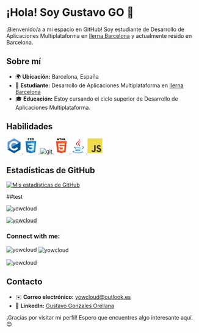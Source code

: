 # ¡Hola! Soy Gustavo GO 👋

¡Bienvenido/a a mi espacio en GitHub! Soy estudiante de Desarrollo de Aplicaciones Multiplataforma en [Ilerna Barcelona](https://www.ilerna.es/) y actualmente resido en Barcelona.

## Sobre mí

- 🌍 **Ubicación:** Barcelona, España
- 💼 **Estudiante:** Desarrollo de Aplicaciones Multiplataforma en [Ilerna Barcelona](https://www.ilerna.es/)
- 🎓 **Educación:** Estoy cursando el ciclo superior de Desarrollo de Aplicaciones Multiplataforma.

## Habilidades

<p align="left"> <a href="https://www.cprogramming.com/" target="_blank" rel="noreferrer"> <img src="https://raw.githubusercontent.com/devicons/devicon/master/icons/c/c-original.svg" alt="c" width="40" height="40"/> </a> <a href="https://www.w3schools.com/css/" target="_blank" rel="noreferrer"> <img src="https://raw.githubusercontent.com/devicons/devicon/master/icons/css3/css3-original-wordmark.svg" alt="css3" width="40" height="40"/> </a> <a href="https://git-scm.com/" target="_blank" rel="noreferrer"> <img src="https://www.vectorlogo.zone/logos/git-scm/git-scm-icon.svg" alt="git" width="40" height="40"/> </a> <a href="https://www.w3.org/html/" target="_blank" rel="noreferrer"> <img src="https://raw.githubusercontent.com/devicons/devicon/master/icons/html5/html5-original-wordmark.svg" alt="html5" width="40" height="40"/> </a> <a href="https://www.java.com" target="_blank" rel="noreferrer"> <img src="https://raw.githubusercontent.com/devicons/devicon/master/icons/java/java-original.svg" alt="java" width="40" height="40"/> </a> <a href="https://developer.mozilla.org/en-US/docs/Web/JavaScript" target="_blank" rel="noreferrer"> <img src="https://raw.githubusercontent.com/devicons/devicon/master/icons/javascript/javascript-original.svg" alt="javascript" width="40" height="40"/> </a> </p>





## Estadísticas de GitHub

[![Mis estadísticas de GitHub](https://github-readme-stats.vercel.app/api?username=yowcloud&show_icons=true&count_private=true)](https://github.com/yowcloud)

##test

<p align="left"> <img src="https://komarev.com/ghpvc/?username=yowcloud&label=Profile%20views&color=0e75b6&style=flat" alt="yowcloud" /> </p>

<p align="left"> <a href="https://github.com/ryo-ma/github-profile-trophy"><img src="https://github-profile-trophy.vercel.app/?username=yowcloud" alt="yowcloud" /></a> </p>

<h3 align="left">Connect with me:</h3>
<p align="left">
</p>

<p><img align="left" src="https://github-readme-stats.vercel.app/api/top-langs?username=yowcloud&show_icons=true&locale=en&layout=compact" alt="yowcloud" /></p>

<p>&nbsp;<img align="center" src="https://github-readme-stats.vercel.app/api?username=yowcloud&show_icons=true&locale=en" alt="yowcloud" /></p>

<p><img align="center" src="https://github-readme-streak-stats.herokuapp.com/?user=yowcloud&" alt="yowcloud" /></p>

## Contacto

- ✉️ **Correo electrónico:** yowcloud@outlook.es
- 🔗 **LinkedIn:** [Gustavo Gonzales Orellana](https://www.linkedin.com/in/gustavo-gonzales-orellana-a8270529b)

¡Gracias por visitar mi perfil! Espero que encuentres algo interesante aquí. 😊

